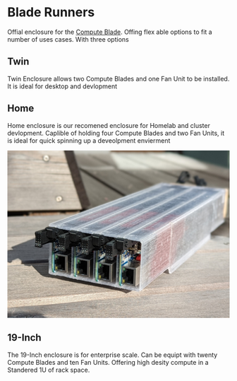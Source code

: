 # Blade Runners
Offial enclosure for the [Compute Blade](https://computeblade.com/). Offing flex able options to fit a number of uses cases. With three options

## Twin
Twin Enclosure allows two Compute Blades and one Fan Unit to be installed. It is ideal for desktop and devlopment

## Home
Home enclosure is our recomened enclosure for Homelab and cluster devlopment. Caplible of holding four Compute Blades and two Fan Units, it is ideal for quick spinning up a deveolpment envierment

![Blade Runner Home](./homerun/img//BladeRunner_Home_5.jpg)

## 19-Inch
The 19-Inch enclosure is for enterprise scale. Can be equipt with twenty Compute Blades and ten Fan Units. Offering high desity compute in a Standered 1U of rack space.